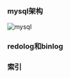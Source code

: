 ### mysql架构

![mysql](https://user-images.githubusercontent.com/13096375/49019393-c3786280-f1c8-11e8-92e7-06c22e0fdf24.png)

### redolog和binlog







### 索引



